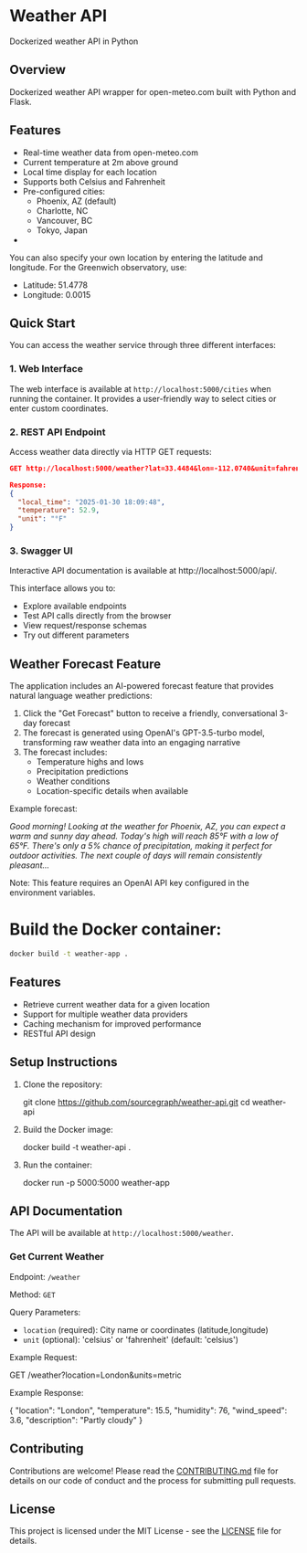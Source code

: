 # Weather API

Dockerized weather API in Python

## Overview

Dockerized weather API wrapper for open-meteo.com built with Python and Flask.

## Features

- Real-time weather data from open-meteo.com
- Current temperature at 2m above ground
- Local time display for each location
- Supports both Celsius and Fahrenheit
- Pre-configured cities:
  - Phoenix, AZ (default)
  - Charlotte, NC
  - Vancouver, BC
  - Tokyo, Japan
- 
You can also specify your own location by entering the latitude and longitude. For the Greenwich observatory, use:
- Latitude: 51.4778
- Longitude: 0.0015

## Quick Start
You can access the weather service through three different interfaces:

### 1. Web Interface
The web interface is available at `http://localhost:5000/cities` when running the container. It provides a user-friendly way to select cities or enter custom coordinates.

### 2. REST API Endpoint
Access weather data directly via HTTP GET requests:
```json
GET http://localhost:5000/weather?lat=33.4484&lon=-112.0740&unit=fahrenheit

Response:
{
  "local_time": "2025-01-30 18:09:48",
  "temperature": 52.9,
  "unit": "°F"
}
```

### 3. Swagger UI
Interactive API documentation is available at http://localhost:5000/api/. 

This interface allows you to:

- Explore available endpoints
- Test API calls directly from the browser
- View request/response schemas
- Try out different parameters

## Weather Forecast Feature
The application includes an AI-powered forecast feature that provides natural language weather predictions:

1. Click the "Get Forecast" button to receive a friendly, conversational 3-day forecast
2. The forecast is generated using OpenAI's GPT-3.5-turbo model, transforming raw weather data into an engaging narrative
3. The forecast includes:
   - Temperature highs and lows
   - Precipitation predictions
   - Weather conditions
   - Location-specific details when available

Example forecast:

_Good morning! Looking at the weather for Phoenix, AZ, you can expect a warm and sunny day ahead. 
Today's high will reach 85°F with a low of 65°F. There's only a 5% chance of precipitation, 
making it perfect for outdoor activities. The next couple of days will remain consistently pleasant..._

Note: This feature requires an OpenAI API key configured in the environment variables.


# Build the Docker container:
```bash
docker build -t weather-app .
```
## Features

- Retrieve current weather data for a given location
- Support for multiple weather data providers
- Caching mechanism for improved performance
- RESTful API design

## Setup Instructions

1. Clone the repository:
   
   git clone https://github.com/sourcegraph/weather-api.git
   cd weather-api

2. Build the Docker image:
   
   docker build -t weather-api .

3. Run the container:
   
   docker run -p 5000:5000 weather-app

## API Documentation

The API will be available at `http://localhost:5000/weather`.

### Get Current Weather

Endpoint: `/weather`

Method: `GET`

Query Parameters:
- `location` (required): City name or coordinates (latitude,longitude)
- `unit` (optional): 'celsius' or 'fahrenheit' (default: 'celsius')

Example Request:

GET /weather?location=London&units=metric


Example Response:

{
  "location": "London",
  "temperature": 15.5,
  "humidity": 76,
  "wind_speed": 3.6,
  "description": "Partly cloudy"
}


## Contributing

Contributions are welcome! Please read the [CONTRIBUTING.md](CONTRIBUTING.md) file for details on our code of conduct and the process for submitting pull requests.

## License

This project is licensed under the MIT License - see the [LICENSE](LICENSE) file for details.


